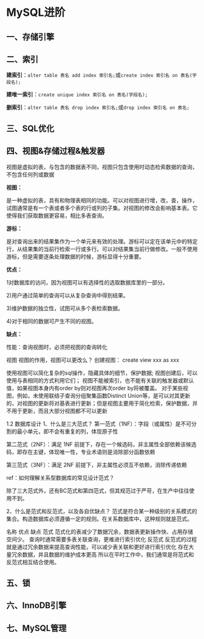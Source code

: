 # MySQL进阶

## 一、存储引擎

## 二、索引

**建索引**：`alter table 表名 add index 索引名;`或`create index 索引名 on 表名(字段名);`

**建唯一索引**：`create unique index 索引名 on 表名(字段名);`

**删索引**：`alter table 表名 drop index 索引名;`或`drop index 索引名 on 表名;`

## 三、SQL优化

## 四、视图&存储过程&触发器

视图是虚拟的表，与包含的数据表不同，视图只包含使用时动态检索数据的查询，不包含任何列或数据

**视图：**

是一种虚拟的表，具有和物理表相同的功能。可以对视图进行增，改，查，操作，试图通常是有一个表或者多个表的行或列的子集。对视图的修改会影响基本表。它使得我们获取数据更容易，相比多表查询。

**游标：**

是对查询出来的结果集作为一个单元来有效的处理。游标可以定在该单元中的特定行，从结果集的当前行检索一行或多行。可以对结果集当前行做修改。一般不使用游标，但是需要逐条处理数据的时候，游标显得十分重要。

**优点：**

1对数据库的访问，因为视图可以有选择性的选取数据库里的一部分。

2)用户通过简单的查询可以从复杂查询中得到结果。

3)维护数据的独立性，试图可从多个表检索数据。

4)对于相同的数据可产生不同的视图。

**缺点：**

性能：查询视图时，必须把视图的查询转化

视图
视图的作用，视图可以更改么？
创建视图： create view xxx as xxx

使用视图可以简化复杂的sql操作，隐藏具体的细节，保护数据;
视图创建后，可以使用与表相同的方式利用它们；
视图不能被索引，也不能有关联的触发器或默认值，如果视图本身内有order by则对视图再次order by将被覆盖。
对于某些视图，例如，未使用联结子查询分组聚集函数Distinct Union等，是可以对其更新的，对视图的更新将对基表进行更新；但是视图主要用于简化检索，保护数据，并不用于更新，而且大部分视图都不可以更新











1.2 数据库设计
1、什么是三大范式？
第一范式（1NF）：字段（或属性）是不可分割的最小单元，即不会有重复的列，体现原子性

第二范式（2NF）：满足 1NF 前提下，存在一个候选码，非主属性全部依赖该候选码，即存在主键，体现唯一性，专业术语则是消除部分函数依赖

第三范式（3NF）：满足 2NF 前提下，非主属性必须互不依赖，消除传递依赖

ref：如何理解关系型数据库的常见设计范式？

除了三大范式外，还有BC范式和第四范式，但其规范过于严苛，在生产中往往使用不到。

2、什么是范式和反范式，以及各自优缺点？
范式是符合某一种级别的关系模式的集合。构造数据库必须遵循一定的规则。在关系数据库中，这种规则就是范式。

名称	优点	缺点
范式	范式化的表减少了数据冗余，数据表更新操作快、占用存储空间少。	查询时通常需要多表关联查询，更难进行索引优化
反范式	反范式的过程就是通过冗余数据来提高查询性能，可以减少表关联和更好进行索引优化	存在大量冗余数据，并且数据的维护成本更高
所以在平时工作中，我们通常是将范式和反范式相互结合使用。

## 五、锁

## 六、InnoDB引擎

## 七、MySQL管理